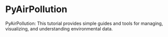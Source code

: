 # PyAirPollution
PyAirPollution: This tutorial provides simple guides and tools for managing, visualizing, and understanding environmental data.
